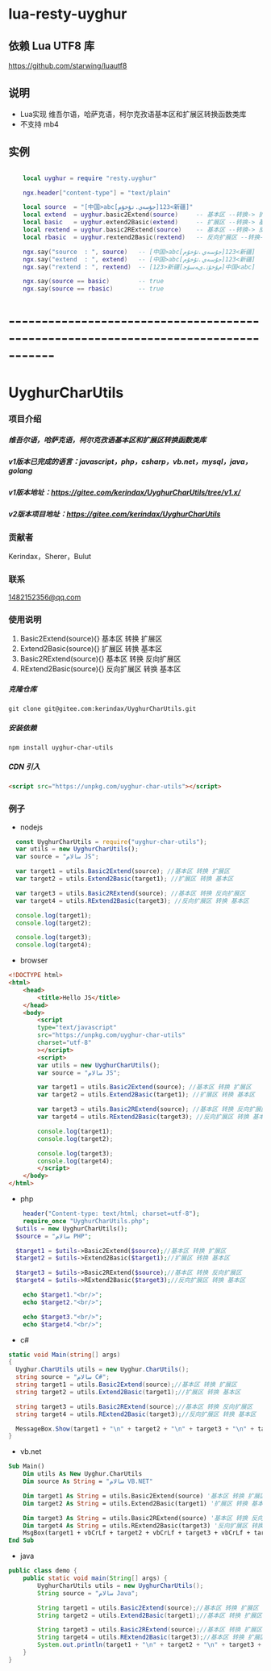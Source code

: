 
# lua-resty-uyghur

## 依赖 Lua UTF8 库
https://github.com/starwing/luautf8

## 说明
- Lua实现 维吾尔语，哈萨克语，柯尔克孜语基本区和扩展区转换函数类库
- 不支持 mb4

## 实例

```lua

    local uyghur = require "resty.uyghur"

    ngx.header["content-type"] = "text/plain"

    local source  = "[中国>abc[جۇسەي.تۇخۇم]123<新疆]"
    local extend  = uyghur.basic2Extend(source)     -- 基本区 --转换-> 扩展区
    local basic   = uyghur.extend2Basic(extend)     -- 扩展区 --转换-> 基本区
    local rextend = uyghur.basic2RExtend(source)    -- 基本区 --转换-> 反向扩展区
    local rbasic  = uyghur.rextend2Basic(rextend)   -- 反向扩展区 --转换-> 基本区

    ngx.say("source  : ", source)   -- [中国>abc[جۇسەي.تۇخۇم]123<新疆]
    ngx.say("extend  : ", extend)   -- [中国>abc[ﺟﯘﺳﻪﻱ.ﺗﯘﺧﯘﻡ]123<新疆]
    ngx.say("rextend : ", rextend)  -- [123>新疆[ﻡﯘﺧﯘﺗ.ﻱﻪﺳﯘﺟ]中国<abc]

    ngx.say(source == basic)        -- true
    ngx.say(source == rbasic)       -- true

```

# -----------------------------------------------------------------------------------
# UyghurCharUtils

### 项目介绍
##### 维吾尔语，哈萨克语，柯尔克孜语基本区和扩展区转换函数类库
##### v1版本已完成的语言：javascript，php，csharp，vb.net，mysql，java，golang
##### v1版本地址：https://gitee.com/kerindax/UyghurCharUtils/tree/v1.x/
##### v2版本项目地址：https://gitee.com/kerindax/UyghurCharUtils

### 贡献者
Kerindax，Sherer，Bulut
### 联系
1482152356@qq.com

### 使用说明

1. Basic2Extend(source){}       基本区 转换 扩展区
2. Extend2Basic(source){}       扩展区 转换 基本区
3. Basic2RExtend(source){}      基本区 转换 反向扩展区
4. RExtend2Basic(source){}      反向扩展区 转换 基本区

##### 克隆仓库
`git clone git@gitee.com:kerindax/UyghurCharUtils.git`

##### 安装依赖
`npm install uyghur-char-utils`

##### CDN 引入
```html
<script src="https://unpkg.com/uyghur-char-utils"></script>
```

### 例子

- nodejs

```js
  const UyghurCharUtils = require("uyghur-char-utils");
  var utils = new UyghurCharUtils();
  var source = "سالام JS";

  var target1 = utils.Basic2Extend(source); //基本区 转换 扩展区
  var target2 = utils.Extend2Basic(target1); //扩展区 转换 基本区

  var target3 = utils.Basic2RExtend(source); //基本区 转换 反向扩展区
  var target4 = utils.RExtend2Basic(target3); //反向扩展区 转换 基本区

  console.log(target1);
  console.log(target2);

  console.log(target3);
  console.log(target4);
```
- browser

```html
<!DOCTYPE html>
<html>
    <head>
        <title>Hello JS</title>
    </head>
    <body>
        <script
        type="text/javascript"
        src="https://unpkg.com/uyghur-char-utils"
        charset="utf-8"
        ></script>
        <script>
        var utils = new UyghurCharUtils();
        var source = "سالام JS";

        var target1 = utils.Basic2Extend(source); //基本区 转换 扩展区
        var target2 = utils.Extend2Basic(target1); //扩展区 转换 基本区

        var target3 = utils.Basic2RExtend(source); //基本区 转换 反向扩展区
        var target4 = utils.RExtend2Basic(target3); //反向扩展区 转换 基本区

        console.log(target1);
        console.log(target2);

        console.log(target3);
        console.log(target4);
        </script>
    </body>
</html>
```
- php
```php
	header("Content-type: text/html; charset=utf-8");
	require_once "UyghurCharUtils.php";
  $utils = new UyghurCharUtils();
  $source = "سالام PHP";

  $target1 = $utils->Basic2Extend($source);//基本区 转换 扩展区
  $target2 = $utils->Extend2Basic($target1);//扩展区 转换 基本区

  $target3 = $utils->Basic2RExtend($source);//基本区 转换 反向扩展区
  $target4 = $utils->RExtend2Basic($target3);//反向扩展区 转换 基本区

	echo $target1."<br/>";
	echo $target2."<br/>";

	echo $target3."<br/>";
	echo $target4."<br/>";
```
- c#
```c#
static void Main(string[] args)
{
  Uyghur.CharUtils utils = new Uyghur.CharUtils();
  string source = "سالام C#";
  string target1 = utils.Basic2Extend(source);//基本区 转换 扩展区
  string target2 = utils.Extend2Basic(target1);//扩展区 转换 基本区

  string target3 = utils.Basic2RExtend(source);//基本区 转换 反向扩展区
  string target4 = utils.RExtend2Basic(target3);//反向扩展区 转换 基本区

  MessageBox.Show(target1 + "\n" + target2 + "\n" + target3 + "\n" + target4);
}
```
- vb.net
```vb
Sub Main()
    Dim utils As New Uyghur.CharUtils
    Dim source As String = "سالام VB.NET"

    Dim target1 As String = utils.Basic2Extend(source) '基本区 转换 扩展区
    Dim target2 As String = utils.Extend2Basic(target1) '扩展区 转换 基本区

    Dim target3 As String = utils.Basic2RExtend(source) '基本区 转换 反向扩展区
    Dim target4 As String = utils.RExtend2Basic(target3) '反向扩展区 转换 基本区
    MsgBox(target1 + vbCrLf + target2 + vbCrLf + target3 + vbCrLf + target4)
End Sub
```
- java
```java
public class demo {
    public static void main(String[] args) {
        UyghurCharUtils utils = new UyghurCharUtils();
        String source = "سالام Java";

        String target1 = utils.Basic2Extend(source);//基本区 转换 扩展区
        String target2 = utils.Extend2Basic(target1);//基本区 转换 扩展区

        String target3 = utils.Basic2RExtend(source);//基本区 转换 扩展区
        String target4 = utils.RExtend2Basic(target3);//基本区 转换 扩展区
        System.out.println(target1 + "\n" + target2 + "\n" + target3 + "\n" + target4);
    }
}
```
